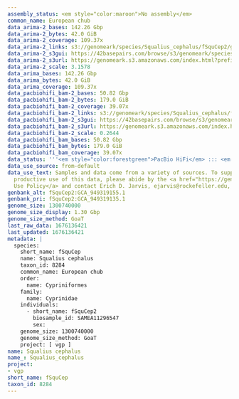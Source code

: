 ```yaml
---
assembly_status: <em style="color:maroon">No assembly</em>
common_name: European chub
data_arima-2_bases: 142.26 Gbp
data_arima-2_bytes: 42.0 GiB
data_arima-2_coverage: 109.37x
data_arima-2_links: s3://genomeark/species/Squalius_cephalus/fSquCep2/genomic_data/arima/<br>
data_arima-2_s3gui: https://42basepairs.com/browse/s3/genomeark/species/Squalius_cephalus/fSquCep2/genomic_data/arima/
data_arima-2_s3url: https://genomeark.s3.amazonaws.com/index.html?prefix=species/Squalius_cephalus/fSquCep2/genomic_data/arima/
data_arima-2_scale: 3.1578
data_arima_bases: 142.26 Gbp
data_arima_bytes: 42.0 GiB
data_arima_coverage: 109.37x
data_pacbiohifi_bam-2_bases: 50.82 Gbp
data_pacbiohifi_bam-2_bytes: 179.0 GiB
data_pacbiohifi_bam-2_coverage: 39.07x
data_pacbiohifi_bam-2_links: s3://genomeark/species/Squalius_cephalus/fSquCep2/genomic_data/pacbio_hifi/<br>
data_pacbiohifi_bam-2_s3gui: https://42basepairs.com/browse/s3/genomeark/species/Squalius_cephalus/fSquCep2/genomic_data/pacbio_hifi/
data_pacbiohifi_bam-2_s3url: https://genomeark.s3.amazonaws.com/index.html?prefix=species/Squalius_cephalus/fSquCep2/genomic_data/pacbio_hifi/
data_pacbiohifi_bam-2_scale: 0.2644
data_pacbiohifi_bam_bases: 50.82 Gbp
data_pacbiohifi_bam_bytes: 179.0 GiB
data_pacbiohifi_bam_coverage: 39.07x
data_status: '''<em style="color:forestgreen">PacBio HiFi</em> ::: <em style="color:forestgreen">Arima</em>'''
data_use_source: from-default
data_use_text: Samples and data come from a variety of sources. To support fair and
  productive use of this data, please abide by the <a href="https://genome10k.soe.ucsc.edu/data-use-policies/">Data
  Use Policy</a> and contact Erich D. Jarvis, ejarvis@rockefeller.edu, with any questions.
genbank_alt: fSquCep2:GCA_949319155.1
genbank_pri: fSquCep2:GCA_949319135.1
genome_size: 1300740000
genome_size_display: 1.30 Gbp
genome_size_method: GoaT
last_raw_data: 1676136421
last_updated: 1676136421
metadata: |
  species:
    short_name: fSquCep
    name: Squalius cephalus
    taxon_id: 8284
    common_name: European chub
    order:
      name: Cypriniformes
    family:
      name: Cyprinidae
    individuals:
      - short_name: fSquCep2
        biosample_id: SAMEA11296547
        sex:
    genome_size: 1300740000
    genome_size_method: GoaT
    project: [ vgp ]
name: Squalius cephalus
name_: Squalius_cephalus
project:
- vgp
short_name: fSquCep
taxon_id: 8284
---
```

